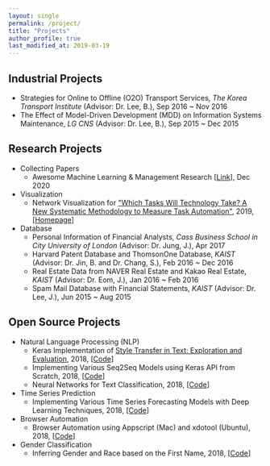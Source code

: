 ```yaml
---
layout: single
permalink: /project/
title: "Projects"
author_profile: true
last_modified_at: 2019-03-19
---
```

## Industrial Projects
- Strategies for Online to Offline (O2O) Transport Services, *The Korea Transport Institute* (Advisor: Dr. Lee, B.), Sep 2016 ~ Nov 2016
- The Effect of Model-Driven Development (MDD) on Information Systems Maintenance, *LG CNS* (Advisor: Dr. Lee, B.), Sep 2015 ~ Dec 2015

## Research Projects
- Collecting Papers
    - Awesome Machine Learning & Management Research [[Link](https://github.com/jonghkim/awesome-machine-learning-management-research)], Dec 2020
- Visualization
    - Network Visualization for ["Which Tasks Will Technology Take? A New Systematic Methodology to Measure Task Automation"](https://aisel.aisnet.org/icis2016/Sustainability/Presentations/8/), 2019, [[Homepage](http://jobautomation.pythonanywhere.com)]
- Database
    - Personal Information of Financial Analysts, *Cass Business School in City University of London* (Advisor: Dr. Jung, J.), Apr 2017
    - Harvard Patent Database and ThomsonOne Database, *KAIST* (Advisor: Dr. Jin, B. and Dr. Chang, S.), Feb 2016 ~ Dec 2016
    - Real Estate Data from NAVER Real Estate and Kakao Real Estate, *KAIST* (Advisor: Dr. Eom, J.), Jan 2016 ~ Feb 2016
    - Spam Mail Database with Financial Statements, *KAIST* (Advisor: Dr. Lee, J.), Jun 2015 ~ Aug 2015

## Open Source Projects
- Natural Language Processing (NLP)
    - Keras Implementation of [Style Transfer in Text: Exploration and Evaluation](https://arxiv.org/abs/1711.06861), 2018, [[Code](https://github.com/jonghkim/text-style-transfer-comparable-corpora)]
    - Implementing Various Seq2Seq Models using Keras API from Scratch, 2018, [[Code](https://github.com/jonghkim/keras-seq2seq-models)]
    - Neural Networks for Text Classification, 2018, [[Code](https://github.com/jonghkim/keras-text-classification)]
- Time Series Prediction
    - Implementing Various Time Series Forecasting Models with Deep Learning Techniques, 2018, [[Code](https://github.com/jonghkim/financial-time-series-prediction-v2)]
- Browser Automation
    - Browser Automation using Appscript (Mac) and xdotool (Ubuntu), 2018, [[Code](https://github.com/jonghkim/browser-automation-beyond-firewall)]
- Gender Classification
    - Inferring Gender and Race based on the First Name, 2018, [[Code](https://github.com/jonghkim/inferring-gender-race-by-US-name)]